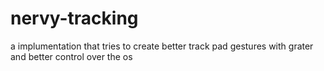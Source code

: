 # nervy-tracking
a implumentation that tries to create better track pad gestures with grater and better control over the os
